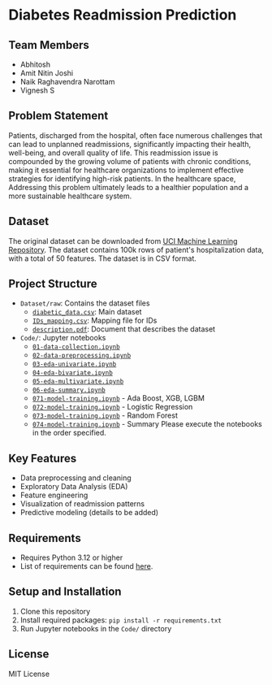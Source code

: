 # Diabetes Readmission Prediction

## Team Members
- Abhitosh
- Amit Nitin Joshi
- Naik Raghavendra Narottam
- Vignesh S
## Problem Statement
Patients,  discharged from the hospital, often face numerous challenges that can lead to unplanned readmissions, significantly impacting their health, well-being, and overall quality of life. This readmission issue is compounded by the growing volume of patients with chronic conditions, making it essential for healthcare organizations to implement effective strategies for identifying high-risk patients.​
In the healthcare space, Addressing this problem ultimately leads to a healthier population and a more sustainable healthcare system.
## Dataset
The original dataset can be downloaded from [UCI Machine Learning Repository](https://archive.ics.uci.edu/dataset/296/diabetes+130-us+hospitals+for+years+1999-2008).
The dataset contains 100k rows of patient's hospitalization data, with a total of 50 features. The dataset is in CSV format.
## Project Structure
- `Dataset/raw`: Contains the dataset files
    - [`diabetic_data.csv`](./Dataset/raw/diabetic_data.csv): Main dataset
    - [`IDs_mapping.csv`](./Dataset/raw/IDS_mapping.csv): Mapping file for IDs
    - [`description.pdf`](./Dataset/raw/description.pdf): Document that describes the dataset
- `Code/`: Jupyter notebooks
    - [`01-data-collection.ipynb`](./Code/01-data-collection.ipynb)
    - [`02-data-preprocessing.ipynb`](./Code/02-data-preprocessing.ipynb)
    - [`03-eda-univariate.ipynb`](./Code/03-eda-univariate.ipynb)
    - [`04-eda-bivariate.ipynb`](./Code/04-eda-bivariate.ipynb)
    - [`05-eda-multivariate.ipynb`](./Code/05-eda-multivariate.ipynb)
    - [`06-eda-summary.ipynb`](./Code/06-eda-summary.ipynb)
    - [`071-model-training.ipynb`](./Code/071-model-training.ipynb) - Ada Boost, XGB, LGBM
    - [`072-model-training.ipynb`](./Code/072-model-training.ipynb) - Logistic Regression
    - [`073-model-training.ipynb`](./Code/073-model-training.ipynb) - Random Forest
    - [`074-model-training.ipynb`](./Code/074-model-training.ipynb) - Summary
  Please execute the notebooks in the order specified. 

## Key Features
- Data preprocessing and cleaning
- Exploratory Data Analysis (EDA)
- Feature engineering
- Visualization of readmission patterns
- Predictive modeling (details to be added)

## Requirements
- Requires Python 3.12 or higher
- List of requirements can be found [here](requirements.txt).

## Setup and Installation
1. Clone this repository 
2. Install required packages: `pip install -r requirements.txt`
3. Run Jupyter notebooks in the `Code/` directory

## License
MIT License
